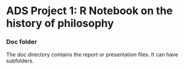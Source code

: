# ADS Project 1:  R Notebook on the history of philosophy

### Doc folder

The doc directory contains the report or presentation files. It can have subfolders.  
